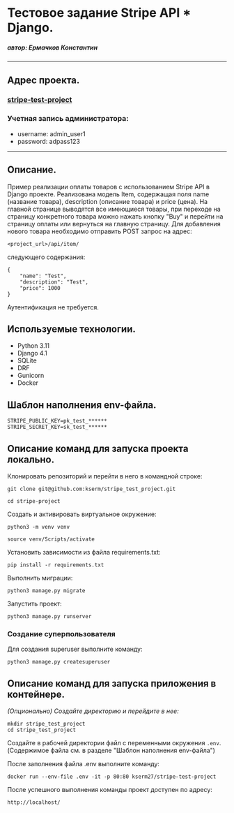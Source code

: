 # Тестовое задание Stripe API * Django.
##### автор: Ермачков Константин
____________________________________________
## **Адрес проекта.**
### [stripe-test-project](http://localhost/)

### Учетная запись администратора:
- username: admin_user1
- password: adpass123 

____________________________________________
## **Описание.**
Пример реализации оплаты товаров с использованием Stripe API в Django проекте.
Реализована модель Item, содержащая поля name (название товара), description 
(описание товара) и price (цена). На главной странице выводятся все имеющиеся 
товары, при переходе на страницу конкретного товара можно нажать кнопку "Buy"
и перейти на страницу оплаты или вернуться на главную страницу.
Для добавления нового товара необходимо отправить POST запрос на адрес:

`<project_url>/api/item/`

следующего содержания:
```
{
	"name": "Test",
	"description": "Test",
	"price": 1000
}
```

Аутентификация не требуется.

## **Используемые технологии.**
- Python 3.11
- Django 4.1
- SQLite
- DRF
- Gunicorn
- Docker

## **Шаблон наполнения env-файла.**
``` 
STRIPE_PUBLIC_KEY=pk_test_******
STRIPE_SECRET_KEY=sk_test_******
```

## **Описание команд для запуска проекта локально.**
Клонировать репозиторий и перейти в него в командной строке:

```
git clone git@github.com:kserm/stripe_test_project.git
```

```
cd stripe-project
```

Cоздать и активировать виртуальное окружение:

```
python3 -m venv venv
```

```
source venv/Scripts/activate
```

Установить зависимости из файла requirements.txt:

```
pip install -r requirements.txt
```

Выполнить миграции:

```
python3 manage.py migrate
```

Запустить проект:

```
python3 manage.py runserver
```

### **Создание суперпользователя**
Для создания superuser выполните команду:
```
python3 manage.py createsuperuser
```


## **Описание команд для запуска приложения в контейнере.**
*(Опционально) Создайте директорию и перейдите в нее:*
```
mkdir stripe_test_project
cd stripe_test_project 
```
Создайте в рабочей директории файл с переменными окружения `.env`.
(Содержимое файла см. в разделе "Шаблон наполнения env-файла")

После заполнения файла .env выполните команду:
```
docker run --env-file .env -it -p 80:80 kserm27/stripe-test-project
```

После успешного выполнения команды проект доступен по адресу:

`http://localhost/`
